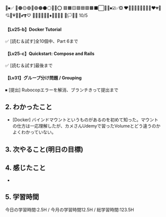 🧡⏹✅
🔴🟠🟡🟢🔵🟣🟤⚫⚪🔘🛑⭕
🟥🟧🟨🟩🟦🟪🟫⬛⬜🔲🔳⏹☑✅❎
❤️🧡💛💚💜💙🤎🖤🤍♥️💔💖💘💝💗💓💟💕❣️♡
🔺🔻🔷🔶🔹🔸♦💠💎💧🧊
🏴🏳🚩🏁
10/5
 #### 【Lv25-b】Docker Tutorial
✅  [読む＆試す]全10個中、Part 6まで

#### 【Lv25-c】Quickstart: Compose and Rails
✅ [読む＆試す]最後まで

#### 【Lv31】グループ分け問題 / Grouping
⏹ [提出] Rubocopエラーを解消、ブランチきって提出まで


## 2. わかったこと
- [Docker] バインドマウントというものがあるのを初めて知った。マウントの仕方は一応理解したが、カメさんUdemyで習ったVolumeとどう違うのかよくわかっていない。

## 3. 次やること(明日の目標)


## 4. 感じたこと
- 

## 5. 学習時間
今日の学習時間:2.5H / 今月の学習時間12.5H / 総学習時間:123.5H
